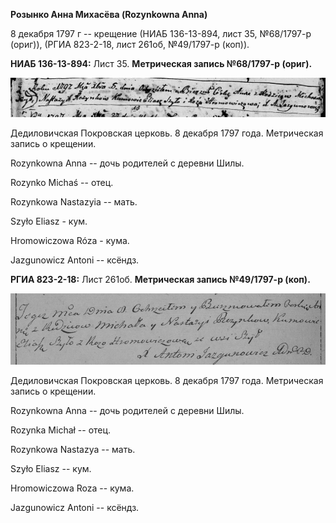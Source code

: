 **Розынко Анна Михасёва (Rozynkowna Anna)**

8 декабря 1797 г -- крещение (НИАБ 136-13-894, лист 35, №68/1797-р
(ориг)), (РГИА 823-2-18, лист 261об, №49/1797-р (коп)).

**НИАБ 136-13-894:** Лист 35. **Метрическая запись №68/1797-р (ориг).**

![](./media/0bd275b6d9ca5c3d10aa0ecec2f6be50894a187e.png)

Дедиловичская Покровская церковь. 8 декабря 1797 года. Метрическая
запись о крещении.

Rozynkowna Anna -- дочь родителей с деревни Шилы.

Rozynko Michaś -- отец.

Rozynkowa Nastazyia -- мать.

Szyło Eliasz - кум.

Hromowiczowa Róza - кума.

Jazgunowicz Antoni -- ксёндз.

**РГИА 823-2-18:** Лист 261об. **Метрическая запись №49/1797-р (коп).**

![](./media/dbe2b34d247fd0c9670f07f9e079ac8baf8239f8.png)

Дедиловичская Покровская церковь. 8 декабря 1797 года. Метрическая
запись о крещении.

Rozynkowna Anna -- дочь родителей с деревни Шилы.

Rozynka Michał -- отец.

Rozynkowa Nastazya -- мать.

Szyło Eliasz -- кум.

Hromowiczowa Roza -- кума.

Jazgunowicz Antoni -- ксёндз.
